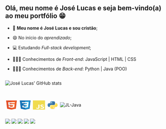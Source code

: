 ## Olá, meu nome é José Lucas e seja bem-vindo(a) ao meu portfólio 😁

- 📖 **Meu nome é José Lucas e sou cristão**;
- 😄 No início do _aprendizado_;
- 💻 Estudando _Full-stack development_;
- 👨🏻‍💻 Conhecimentos de _Front-end_: JavaScript | HTML | CSS
- 👨🏻‍💻 Conhecimentos de _Back-end_: Python | Java (POO)

  ##

![José Lucas' GitHub stats](https://github-readme-stats.vercel.app/api?username=JL540&show_icons=true&theme=gotham)

  ##

<div style="display: inline_block"><br>
  <img align="center" alt="JL-HTML" height="30" width="40" src="https://raw.githubusercontent.com/devicons/devicon/master/icons/html5/html5-original.svg">
  <img align="center" alt="JL-CSS" height="30" width="40" src="https://raw.githubusercontent.com/devicons/devicon/master/icons/css3/css3-original.svg">
  <img align="center" alt="JL-Js" height="30" width="40" src="https://raw.githubusercontent.com/devicons/devicon/master/icons/javascript/javascript-plain.svg">
  <img align="center" alt="JL-Python" height="30" width="40" src="https://raw.githubusercontent.com/devicons/devicon/master/icons/python/python-original.svg">
  <img align="center" alt="JL-Java" height="30" width="40" src="https://cdn.jsdelivr.net/gh/devicons/devicon@latest/icons/java/java-original-wordmark.svg">
</div>
  
  ##
 
<div> 
  <a href="https://discord.com/users/1360011228453273703" target="_blank"><img src="https://img.shields.io/badge/Discord-7289DA?style=for-the-badge&logo=discord&logoColor=white" target="_blank"></a> 
  <a href="https://www.instagram.com/lucas.english54/" target="_blank"><img src="https://img.shields.io/badge/-Instagram-%23E4405F?style=for-the-badge&logo=instagram&logoColor=white" target="_blank"></a>
  <a href="mailto:contatolucas540@gmail.com" target="_blank"><img src="https://img.shields.io/badge/Gmail-D14836?style=for-the-badge&logo=gmail&logoColor=white" target="_blank"></a>
  <a href="https://www.linkedin.com/in/jose-lucas-540jl/" target="_blank"><img src="https://img.shields.io/badge/-LinkedIn-%230077B5?style=for-the-badge&logo=linkedin&logoColor=white" target="_blank"></a>
  <a href="https://www.youtube.com/@InglesandoComigoOficial" target="_blank"><img src="https://img.shields.io/badge/YouTube-FF0000?style=for-the-badge&logo=youtube&logoColor=white" target="_blank"></a>
</div>

<!-- https://media0.giphy.com/media/v1.Y2lkPTc5MGI3NjExYWU1cWl1ZXlicmprcmxwb3BkODM3eGE5NmJ3Z2Jhamx2bTdueXdrcCZlcD12MV9pbnRlcm5hbF9naWZfYnlfaWQmY3Q9Zw/du3J3cXyzhj75IOgvA/giphy.gif
https://tenor.com/pt-BR/view/donatello-working-workin-hard-typing-tmnt-gif-7601158409802493946 -->
  ##
